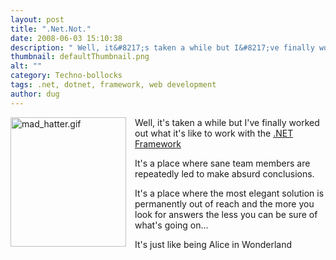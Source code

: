 ```yaml
---
layout: post
title: ".Net.Not."
date: 2008-06-03 15:10:38
description: " Well, it&#8217;s taken a while but I&#8217;ve finally worked out what it&#8217;s like to work with the .NET Framework It&#8217;s a place where sane team members are repeatedly led to make absurd conclusions. It&#8217;s a place where the most&#8230;"
thumbnail: defaultThumbnail.png
alt: ""
category: Techno-bollocks
tags: .net, dotnet, framework, web development
author: dug
---
```


<p><img alt="mad_hatter.gif" src="http://www.donkeyontheedge.com/i/mad_hatter-thumb.gif" width="185" height="207" style="float:left;margin:0 1em 0 0;border:0;" /> Well, it's taken a while but I've finally worked out what it's like to work with the <a title=".NET Framework Developer Center" href="http://msdn.microsoft.com/en-us/netframework/default.aspx">.NET Framework</a></p>

<p>It's a place where sane team members are repeatedly led to make absurd conclusions.  </p>

<p>It's a place where the most elegant solution is permanently out of reach and the more you look for answers the less you can be sure of what's going on...</p>

<p>It's just like being Alice in Wonderland</p>
